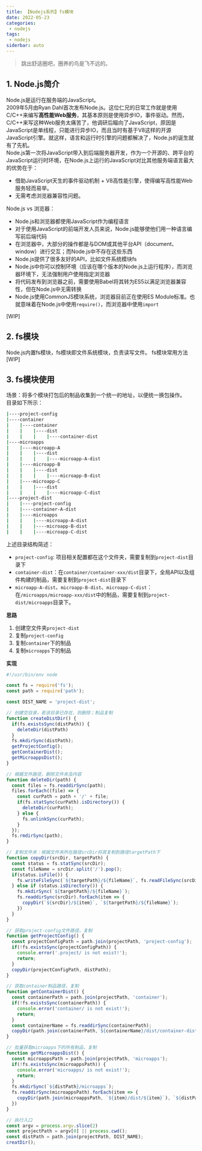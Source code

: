 ```yaml
---
title: 【Nodejs系列】fs模块
date: 2022-05-23
categories:
 - nodejs
tags:
 - nodejs
siderbar: auto
---
```


> 跳出舒适圈吧，圈养的鸟是飞不远的。

## 1. Node.js简介
Node.js是运行在服务端的JavaScript。  
2009年5月由Ryan Dahl首次发布Node.js。这位仁兄的日常工作就是使用C/C++来编写**高性能Web服务**，其基本原则是使用异步IO，事件驱动。然而，C/C++来写这种Web服务太痛苦了，他调研后瞄向了JavaScript，原因是JavaScript是单线程，只能进行异步IO，而且当时有基于V8这样的开源JavaScript引擎。就这样，语言和运行时引擎的问题都解决了，Node.js的诞生就有了先机。  
Node.js第一次将JavaScript带入到后端服务器开发，作为一个开源的、跨平台的JavaScript运行时环境，在Node.js上运行的JavaScript对比其他服务端语言最大的优势在于：  
- 借助JavaScript天生的事件驱动机制 + V8高性能引擎，使得编写高性能Web服务轻而易举。  
- 无需考虑浏览器兼容性问题。  

Node.js vs 浏览器：  
- Node.js和浏览器都使用JavaScript作为编程语言
- 对于使用JavaScript的前端开发人员来说，Node.js能够使他们用一种语言编写前后端代码  
- 在浏览器中，大部分的操作都是与DOM或其他平台API（document、window）进行交互；而Node.js中不存在这些东西  
- Node.js提供了很多友好的API，比如文件系统模块fs  
- Node.js中你可以控制环境（应该在哪个版本的Node.js上运行程序），而浏览器环境下，无法强制用户使用指定浏览器
- 将代码发布到浏览器之前，需要使用Babel将其转为ES5以满足浏览器兼容性，但在Node.js中无需转换  
- Node.js使用CommonJS模块系统，浏览器目前正在使用ES Module标准。也就意味着在Node.js中使用`require()`，而浏览器中使用`import`  

[WIP]

## 2. fs模块
Node.js内置fs模块，fs模块即文件系统模块，负责读写文件。
fs模块常用方法[WIP]

## 3. fs模块使用
场景：将多个模块打包后的制品收集到一个统一的地址，以便统一换包操作。  
目录如下所示：  
```bash 
|----project-config  
|----container  
|    |----container  
|    |    |----dist  
|    |    |    |----container-dist  
|----microapps
|    |----microapp-A
|    |    |----dist
|    |    |    |----microapp-A-dist
|    |----microapp-B
|    |    |----dist
|    |    |    |----microapp-B-dist
|    |----microapp-C
|    |    |----dist
|    |    |    |----microapp-C-dist
|----project-dist  
|    |----project-config
|    |----container-A-dist
|    |----microapps
|    |    |----microapp-A-dist
|    |    |----microapp-B-dist
|    |    |----microapp-C-dist
```  

上述目录结构简述：  
- `project-config`: 项目相关配置都在这个文件夹，需要复制到`project-dist`目录下    
- `container-dist`：在`container/container-xxx/dist`目录下，全局API以及组件构建的制品，需要复制到`project-dist`目录下    
- `microapp-A-dist`、`microapp-B-dist`、`microapp-C-dist`：在`/microapps/microapp-xxx/dist`中的制品，需要复制到`project-dist/microapps`目录下。   

**思路**  
1. 创建空文件夹`project-dist` 
2. 复制`project-config` 
3. 复制`container`下的制品
4. 复制`microapps`下的制品

**实现**  
```js
#!/usr/bin/env node

const fs = require('fs');
const path = require('path');

const DIST_NAME = 'project-dist';

// 创建空目录，若该目录已存在，则删除；制品复制
function createDistDir() {
  if(fs.existsSync(distPath)) {
    deleteDir(distPath)
  }
  fs.mkdirSync(distPath);
  getProjectConfig();
  getContainerDist();
  getMicroappsDist();
}

// 根据文件路径，删除文件夹及内容
function deleteDir(path) {
  const files = fs.readdirSync(path);
  files.forEach((file) => {
    const curPath = path + '/' + file;
    if(fs.statSync(curPath).isDirectory()) {
      deleteDir(curPath); 
    } else {
      fs.unlinkSync(curPath);
    }
  });
  fs.rmdirSync(path);
}

// 复制文件夹：根据文件夹所在路径srcDir将其复制到路径targetPath下
function copyDir(srcDir, targetPath) {
  const status = fs.statSync(srcDir);
  const fileName = srcDir.split('/').pop();
  if(status.isFile()) {
    fs.writeFileSync(`${targetPath}/${fileName}`, fs.readFileSync(srcDir))
  } else if (status.isDirectory()) {
    fs.mkdirSync(`${targetPath}/${fileName}`);
    fs.readdirSync(srcDir).forEach(item => {
      copyDir(`${srcDir}/${item}`, `${targetPath}/${fileName}`);
    })
  }
}

// 获取project-config文件路径，复制
function getProjectConfig() {
  const projectConfigPath = path.join(projectPath, 'project-config');
  if(!fs.existsSync(projectConfigPath)) {
    console.error('.project/ is not exist!');
    return;
  }
  copyDir(projectConfigPath, distPath);
}

// 获取container制品路径，复制
function getContainerDist() {
  const containerPath = path.join(projectPath, 'container');
  if(!fs.existsSync(containerPath)) {
    console.error('container/ is not exist!');
    return;
  }
  const containerName = fs.readdirSync(containerPath);
  copyDir(path.join(containerPath,`${containerName}/dist/container-dist`), distPath);
}

// 批量获取microapps下的所有制品，复制
function getMicroappsDist() {
  const microappsPath = path.join(projectPath, 'microapps');
  if(!fs.existsSync(microappsPath)) {
    console.error('microapps/ is not exist!');
    return;
  }
  fs.mkdirSync(`${distPath}/microapps`);
  fs.readdirSync(microappsPath).forEach(item => {
    copyDir(path.join(microappsPath, `${item}/dist/${item}`), `${distPath}/microapps`);
  })
}

// 执行入口
const argv = process.argv.slice(2)
const projectPath = argv[0] || process.cwd();
const distPath = path.join(projectPath, DIST_NAME);
creatDir();
```